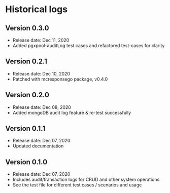 # Historical logs

## Version 0.3.0

- Release date: Dec 11, 2020
- Added pgxpool-auditLog test cases and refactored test-cases for clarity

## Version 0.2.1

- Release date: Dec 10, 2020
- Patched with mcresponsego package, v0.4.0

## Version 0.2.0

- Release date: Dec 08, 2020
- Added mongoDB audit log feature & re-test successfully

## Version 0.1.1

- Release date: Dec 07, 2020
- Updated documentation

## Version 0.1.0

- Release date: Dec 07, 2020
- Includes audit/transaction logs for CRUD and other system operations
- See the test file for different test cases / scenarios and usage
